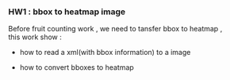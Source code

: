 ### HW1 : bbox to heatmap image
Before fruit counting work , we need to tansfer bbox to heatmap ,<br />
this work show : 
* how to read a xml(with bbox information) to a image <br />

* how to convert bboxes to heatmap <br />  
